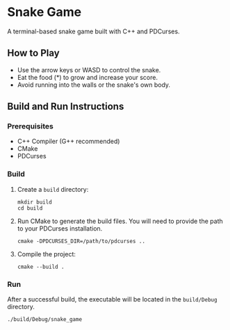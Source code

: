 # Snake Game

A terminal-based snake game built with C++ and PDCurses.

## How to Play

- Use the arrow keys or WASD to control the snake.
- Eat the food (*) to grow and increase your score.
- Avoid running into the walls or the snake's own body.

## Build and Run Instructions

### Prerequisites

- C++ Compiler (G++ recommended)
- CMake
- PDCurses

### Build

1.  Create a `build` directory:
    ```
    mkdir build
    cd build
    ```
2.  Run CMake to generate the build files. You will need to provide the path to your PDCurses installation.
    ```
    cmake -DPDCURSES_DIR=/path/to/pdcurses ..
    ```
3.  Compile the project:
    ```
    cmake --build .
    ```

### Run

After a successful build, the executable will be located in the `build/Debug` directory.

```
./build/Debug/snake_game
```
